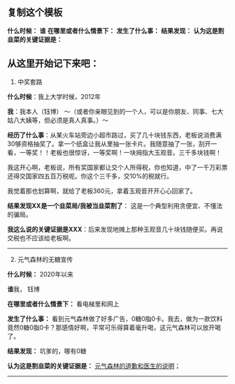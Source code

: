 ## 复制这个模板
**什么时候：**
**谁**
**在哪里或者什么情景下：**
**发生了什么事：**
**结果发现：**
**认为这是割韭菜的关键证据是：**


##  从这里开始记下来吧：

1. 中奖套路

**什么时候**：我上大学时候，2012年

**我**：我本人（钰博） ～（或者你亲眼见到的一个人，可以是你朋友、同事、七大姑八大姨等，但必须是真人真事。）～

**经历了什么事**：从某火车站旁边小超市路过，买了几十块钱东西，老板说消费满30够资格抽奖了。拿一个纸盒让我从里抽一张卡片。我随意抽了一张，刮开一看，一等奖！！老板也很惊讶，一等奖啊！一块拇指大玉观音。三千多块钱啊！

我这开心啊，老板说，所有奖国家都让交个人所得税，你也知道，中了一千万彩票还得交国家四五百万税呢。你这个三千多，交10%的税就行。

我觉着那也划算啊，就给了老板360元，拿着玉观音开开心心回家了。

**结果发现XX是一个韭菜局/我被当韭菜割了**： 这是一个典型利用贪便宜、不懂法的骗局。

**我这么说的关键证据是XXX**：后来发现地摊上那种玉观音几十块钱随便买。再说交税也不应该给老板啊。

---

2. 元气森林的无糖宣传

**什么时候：** 2020年以来

**谁**我， 钰博

**在哪里或者什么情景下：** 看电梯里和网上

**发生了什么事：** 看到元气森林做了好多广告，0糖0脂0卡。我去，做为一款饮料竟然0糖0脂0卡？那感情好啊，平常可乐得算着毫升喝，这元气森林可以放开喝了。

**结果发现：**  坑爹的，哪有0糖

**认为这是割韭菜的关键证据是：** [元气森林的道歉和医生的说明](https://s.weibo.com/weibo?q=%23%E5%85%83%E6%B0%94%E6%A3%AE%E6%9E%97%E9%81%93%E6%AD%89%23&from=default)；

---